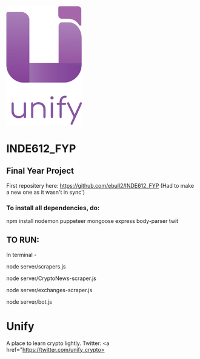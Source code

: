 
<img src="public/assets/new-logoWtxt.png" width="200" />

# INDE612_FYP

## **Final Year Project**

First repositery here: https://github.com/ebull2/INDE612_FYP (Had to make a new one as it wasn't in sync')


### To install all dependencies, do:

npm install  nodemon puppeteer mongoose express body-parser twit


## TO RUN:

In terminal - 


node server/scrapers.js     

node server/CryptoNews-scraper.js

node server/exchanges-scraper.js

node server/bot.js


# Unify 

A place to learn  crypto lightly.
Twitter: <a href="https://twitter.com/unify_crypto></a>


